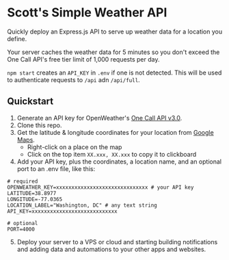 # Scott's Simple Weather API

Quickly deploy an Express.js API to serve up weather data for a location you define.

Your server caches the weather data for 5 minutes so you don't exceed the One Call API's free tier limit of 1,000 requests per day.

`npm start` creates an `API_KEY` in `.env` if one is not detected. This will be used to authenticate requests to `/api` adn `/api/full`.

## Quickstart

1. Generate an API key for OpenWeather's [One Call API v3.0](https://openweathermap.org/api).
2. Clone this repo.
3. Get the latitude & longitude coordinates for your location from [Google Maps](https://maps.google.com).
   - Right-click on a place on the map
   - Click on the top item `XX.xxx, XX.xxx` to copy it to clickboard
4. Add your API key, plus the coordinates, a location name, and an optional port to an .env file, like this:

```
# required
OPENWEATHER_KEY=xxxxxxxxxxxxxxxxxxxxxxxxxxxxxx # your API key
LATITUDE=38.8977
LONGITUDE=-77.0365
LOCATION_LABEL="Washington, DC" # any text string
API_KEY=xxxxxxxxxxxxxxxxxxxxxxxxxxxx

# optional
PORT=4000
```

5.  Deploy your server to a VPS or cloud and starting building notifications and adding data and automations to your other apps and websites.
